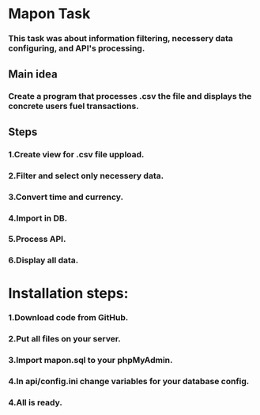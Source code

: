 # Mapon Task
### This task was about information filtering, necessery data configuring, and API's processing.
## Main idea
### Create a program that processes .csv the file and displays the concrete users fuel transactions.
## Steps
### 1.Create view for .csv file uppload.
### 2.Filter and select only necessery data.
### 3.Convert time and currency.
### 4.Import in DB.
### 5.Process API.
### 6.Display all data.
# Installation steps:
### 1.Download code from GitHub.
### 2.Put all files on your server.
### 3.Import mapon.sql to your phpMyAdmin.
### 4.In api/config.ini change variables for your database config.
### 4.All is ready.

